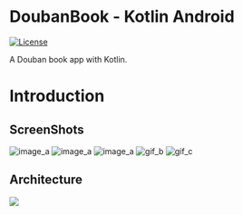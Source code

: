 # DoubanBook - Kotlin Android

[![License](https://img.shields.io/badge/License-Apache%202.0-blue.svg)](https://github.com/githubhaohao/DoubanBook/raw/master/LICENSE.txt)

A Douban book app with Kotlin.
# Introduction
## ScreenShots
![image_a](https://github.com/githubhaohao/DoubanBook/blob/master/art/device-2017-06-24-110458.png?raw=true)
![image_a](https://github.com/githubhaohao/DoubanBook/blob/master/art/device-2017-06-24-110706.png?raw=true)
![image_a](https://github.com/githubhaohao/DoubanBook/blob/master/art/device-2017-06-24-110615.png?raw=true)
![gif_b](https://github.com/githubhaohao/DoubanBook/blob/master/art/preview_b.gif?raw=true)
![gif_c](https://github.com/githubhaohao/DoubanBook/blob/master/art/preview_c.gif?raw=true)
## Architecture
![](https://github.com/googlesamples/android-architecture/wiki/images/mvp-clean.png)
